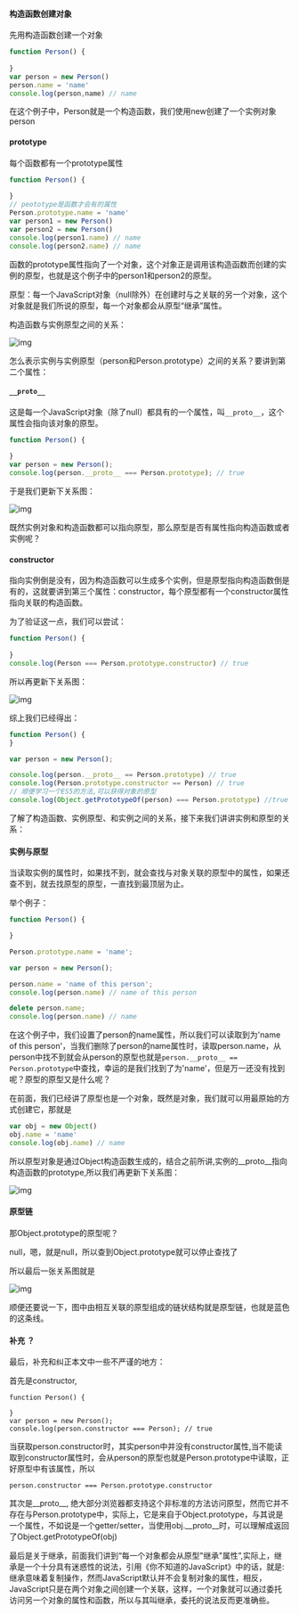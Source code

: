 #### 构造函数创建对象

先用构造函数创建一个对象

```javascript
function Person() {
    
}
var person = new Person()
person.name = 'name'
console.log(person,name) // name
```

在这个例子中，Person就是一个构造函数，我们使用new创建了一个实例对象person

#### prototype

每个函数都有一个prototype属性

```javascript
function Person() {
    
}
// peototype是函数才会有的属性
Person.prototype.name = 'name'
var person1 = new Person()
var person2 = new Person()
console.log(person1.name) // name
console.log(person2.name) // name
```

函数的prototype属性指向了一个对象，这个对象正是调用该构造函数而创建的实例的原型，也就是这个例子中的person1和person2的原型。

原型：每一个JavaScript对象（null除外）在创建时与之关联的另一个对象，这个对象就是我们所说的原型，每一个对象都会从原型“继承”属性。

构造函数与实例原型之间的关系：

![img](https://p1-jj.byteimg.com/tos-cn-i-t2oaga2asx/gold-user-assets/2017/4/6/f3e1aa05b7034abafd8746656a24ef05~tplv-t2oaga2asx-watermark.awebp)

怎么表示实例与实例原型（person和Person.prototype）之间的关系？要讲到第二个属性：

#### `__proto__`

这是每一个JavaScript对象（除了null）都具有的一个属性，叫`__proto__`，这个属性会指向该对象的原型。

```javascript
function Person() {
    
}
var person = new Person();
console.log(person.__proto__ === Person.prototype); // true
```

于是我们更新下关系图：

![img](https://p1-jj.byteimg.com/tos-cn-i-t2oaga2asx/gold-user-assets/2017/4/6/f1a4adedcce760473612b39eda4af410~tplv-t2oaga2asx-watermark.awebp)

既然实例对象和构造函数都可以指向原型，那么原型是否有属性指向构造函数或者实例呢？

#### constructor

指向实例倒是没有，因为构造函数可以生成多个实例，但是原型指向构造函数倒是有的，这就要讲到第三个属性：constructor，每个原型都有一个constructor属性指向关联的构造函数。

为了验证这一点，我们可以尝试：

```javascript
function Person() {
    
}
console.log(Person === Person.prototype.constructor) // true
```

所以再更新下关系图：

![img](https://p1-jj.byteimg.com/tos-cn-i-t2oaga2asx/gold-user-assets/2017/4/6/363e0a5669d3b46c91e2c030a5a3d079~tplv-t2oaga2asx-watermark.awebp)

综上我们已经得出：

```javascript
function Person() {
}

var person = new Person();

console.log(person.__proto__ == Person.prototype) // true
console.log(Person.prototype.constructor == Person) // true
// 顺便学习一个ES5的方法,可以获得对象的原型
console.log(Object.getPrototypeOf(person) === Person.prototype) //true
```

了解了构造函数、实例原型、和实例之间的关系，接下来我们讲讲实例和原型的关系：

#### 实例与原型

当读取实例的属性时，如果找不到，就会查找与对象关联的原型中的属性，如果还查不到，就去找原型的原型，一直找到最顶层为止。

举个例子：

```javascript
function Person() {

}

Person.prototype.name = 'name';

var person = new Person();

person.name = 'name of this person';
console.log(person.name) // name of this person

delete person.name;
console.log(person.name) // name
```

在这个例子中，我们设置了person的name属性，所以我们可以读取到为'name of this person'，当我们删除了person的name属性时，读取person.name，从person中找不到就会从person的原型也就是`person.__proto__ == Person.prototype`中查找，幸运的是我们找到了为'name'，但是万一还没有找到呢？原型的原型又是什么呢？

在前面，我们已经讲了原型也是一个对象，既然是对象，我们就可以用最原始的方式创建它，那就是

```javascript
var obj = new Object()
obj.name = 'name'
console.log(obj.name) // name
```

所以原型对象是通过Object构造函数生成的，结合之前所讲,实例的__proto__指向构造函数的prototype,所以我们再更新下关系图：

![img](https://p1-jj.byteimg.com/tos-cn-i-t2oaga2asx/gold-user-assets/2017/4/6/0485e944afa41596466685779a8dd6f9~tplv-t2oaga2asx-watermark.awebp)

#### 原型链

那Object.prototype的原型呢？

null，嗯，就是null，所以查到Object.prototype就可以停止查找了

所以最后一张关系图就是

![img](https://p1-jj.byteimg.com/tos-cn-i-t2oaga2asx/gold-user-assets/2017/4/6/dce869109f6474978d24bc1e7da7464a~tplv-t2oaga2asx-watermark.awebp)

顺便还要说一下，图中由相互关联的原型组成的链状结构就是原型链，也就是蓝色的这条线。

#### 补充 ？

最后，补充和纠正本文中一些不严谨的地方：

首先是constructor,

```
function Person() {

}
var person = new Person();
console.log(person.constructor === Person); // true
```

当获取person.constructor时，其实person中并没有constructor属性,当不能读取到constructor属性时，会从person的原型也就是Person.prototype中读取，正好原型中有该属性，所以

```
person.constructor === Person.prototype.constructor
```

其次是__proto__, 绝大部分浏览器都支持这个非标准的方法访问原型，然而它并不存在与Person.prototype中，实际上，它是来自于Object.prototype，与其说是一个属性，不如说是一个getter/setter，当使用obj.__proto__时，可以理解成返回了Object.getPrototypeOf(obj)

最后是关于继承，前面我们讲到“每一个对象都会从原型"继承"属性”,实际上，继承是一个十分具有迷惑性的说法，引用《你不知道的JavaScript》中的话，就是:继承意味着复制操作，然而JavaScript默认并不会复制对象的属性，相反，JavaScript只是在两个对象之间创建一个关联，这样，一个对象就可以通过委托访问另一个对象的属性和函数，所以与其叫继承，委托的说法反而更准确些。